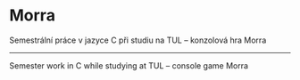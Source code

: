 # Morra

Semestrální práce v jazyce C při studiu na TUL – konzolová hra Morra

<hr>

Semester work in C while studying at TUL – console game Morra
